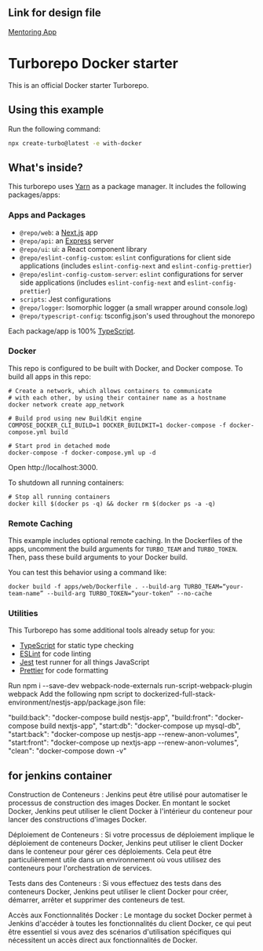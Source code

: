 ## Link for design file 
[Mentoring App](https://www.figma.com/design/jQJ2jGnbUXLjHtIuHQtpmD/Untitled?node-id=0-1&node-type=CANVAS&t=YxDjJAhQYLT0GZ1S-0)

# Turborepo Docker starter

This is an official Docker starter Turborepo.

## Using this example

Run the following command:

```sh
npx create-turbo@latest -e with-docker
```

## What's inside?

This turborepo uses [Yarn](https://classic.yarnpkg.com/lang/en/) as a package manager. It includes the following packages/apps:

### Apps and Packages

- `@repo/web`: a [Next.js](https://nextjs.org/) app
- `@repo/api`: an [Express](https://expressjs.com/) server
- `@repo/ui`: ui: a React component library
- `@repo/eslint-config-custom`: `eslint` configurations for client side applications (includes `eslint-config-next` and `eslint-config-prettier`)
- `@repo/eslint-config-custom-server`: `eslint` configurations for server side applications (includes `eslint-config-next` and `eslint-config-prettier`)
- `scripts`: Jest configurations
- `@repo/logger`: Isomorphic logger (a small wrapper around console.log)
- `@repo/typescript-config`: tsconfig.json's used throughout the monorepo

Each package/app is 100% [TypeScript](https://www.typescriptlang.org/).

### Docker

This repo is configured to be built with Docker, and Docker compose. To build all apps in this repo:

```
# Create a network, which allows containers to communicate
# with each other, by using their container name as a hostname
docker network create app_network

# Build prod using new BuildKit engine
COMPOSE_DOCKER_CLI_BUILD=1 DOCKER_BUILDKIT=1 docker-compose -f docker-compose.yml build

# Start prod in detached mode
docker-compose -f docker-compose.yml up -d
```

Open http://localhost:3000.

To shutdown all running containers:

```
# Stop all running containers
docker kill $(docker ps -q) && docker rm $(docker ps -a -q)
```

### Remote Caching

This example includes optional remote caching. In the Dockerfiles of the apps, uncomment the build arguments for `TURBO_TEAM` and `TURBO_TOKEN`. Then, pass these build arguments to your Docker build.

You can test this behavior using a command like:

`docker build -f apps/web/Dockerfile . --build-arg TURBO_TEAM=“your-team-name” --build-arg TURBO_TOKEN=“your-token“ --no-cache`

### Utilities

This Turborepo has some additional tools already setup for you:

- [TypeScript](https://www.typescriptlang.org/) for static type checking
- [ESLint](https://eslint.org/) for code linting
- [Jest](https://jestjs.io) test runner for all things JavaScript
- [Prettier](https://prettier.io) for code formatting

Run npm i --save-dev webpack-node-externals run-script-webpack-plugin webpack
Add the following npm script to dockerized-full-stack-environment/nestjs-app/package.json file:

  "build:back": "docker-compose build nestjs-app",
    "build:front": "docker-compose build nextjs-app",
    "start:db": "docker-compose up mysql-db",
    "start:back": "docker-compose up nestjs-app --renew-anon-volumes",
    "start:front": "docker-compose up nextjs-app --renew-anon-volumes",
    "clean": "docker-compose down -v"



## for jenkins container

Construction de Conteneurs : Jenkins peut être utilisé pour automatiser le processus de construction des images Docker. En montant le socket Docker, Jenkins peut utiliser le client Docker à l'intérieur du conteneur pour lancer des constructions d'images Docker.

Déploiement de Conteneurs : Si votre processus de déploiement implique le déploiement de conteneurs Docker, Jenkins peut utiliser le client Docker dans le conteneur pour gérer ces déploiements. Cela peut être particulièrement utile dans un environnement où vous utilisez des conteneurs pour l'orchestration de services.

Tests dans des Conteneurs : Si vous effectuez des tests dans des conteneurs Docker, Jenkins peut utiliser le client Docker pour créer, démarrer, arrêter et supprimer des conteneurs de test.

Accès aux Fonctionnalités Docker : Le montage du socket Docker permet à Jenkins d'accéder à toutes les fonctionnalités du client Docker, ce qui peut être essentiel si vous avez des scénarios d'utilisation spécifiques qui nécessitent un accès direct aux fonctionnalités de Docker.

## 
